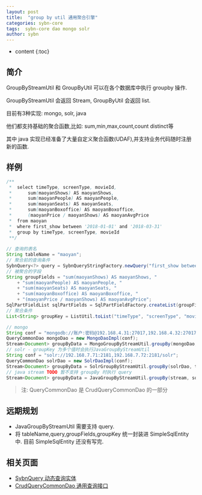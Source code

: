 ```yaml
---
layout: post
title:  "group by util 通用聚合引擎"
categories: sybn-core
tags:  sybn-core dao mongo solr
author: sybn
---
```


* content
{:toc}

## 简介
GroupByStreamUtil 和 GroupByUtil 可以在各个数据库中执行 groupby 操作.

GroupByStreamUtil 会返回 Stream, GroupByUtil 会返回 list.

目前有3种实现: mongo, solr, java

他们都支持基础的聚合函数,比如: sum,min,max,count,count distinct等

其中 java 实现已经准备了大量自定义聚合函数(UDAF),并支持业务代码随时注册新的函数.



## 样例
```java
/** 
 *  select timeType, screenType, movieId,
 *      sum(maoyanShows) AS maoyanShows,
 *      sum(maoyanPeople) AS maoyanPeople,
 *      sum(maoyanSeats) AS maoyanSeats,
 *      sum(maoyanBoxoffice) AS maoyanBoxoffice,
 *      (maoyanPrice / maoyanShows) AS maoyanAvgPrice
 *  from maoyan
 *  where first_show between '2018-01-01' and '2018-03-31'
 *  group by timeType, screenType, movieId
 **/
 
// 查询的表名
String tableName = "maoyan";
// 聚合前的查询条件
SybnQuery<?> query = SybnQueryStringFactory.newQuery("first_show between '2018-01-01' and '2018-03-31'");
// 被聚合的字段
String groupFields = "sum(maoyanShows) AS maoyanShows, "
    + "sum(maoyanPeople) AS maoyanPeople, "
    + "sum(maoyanSeats) AS maoyanSeats, "
    + "sum(maoyanBoxoffice) AS maoyanBoxoffice, " 
    + "(maoyanPrice / maoyanShows) AS maoyanAvgPrice";
SqlPartFieldList sqlPartFields = SqlPartFieldFactory.createList(groupFields);
// 聚合条件
List<String> groupKey = ListUtil.toList("timeType", "screenType", "movieId");

// mongo
String conf = "mongodb://账户:密码@192.168.4.31:27017,192.168.4.32:27017/test";
QueryCommonDao mongoDao = new MongoDaoImpl(conf);
Stream<Document> groupByData = MongoGroupByStreamUtil.groupBy(mongoDao, tableName, query, sqlPartFields, groupKey);
// solr - groupKey 为多个值时会执行JavaGroupByStreamUtil
String conf = "solr://192.168.7.71:2181,192.168.7.72:2181/solr";
QueryCommonDao solrDao = new SolrDaoImpl(conf);
Stream<Document> groupByData = SolrGroupByStreamUtil.groupBy(solrDao, tableName, query, sqlPartFields, groupKey);
// java stream TODO 暂不支持 groupBy 时执行 query
Stream<Document> groupByData = JavaGroupByStreamUtil.groupBy(stream, sqlPartFields, groupKey);
```
> 注: QueryCommonDao 是 CrudQueryCommonDao 的一部分

## 远期规划
- JavaGroupByStreamUtil 需要支持 query.
- 将 tableName,query,groupFields,groupKey 统一封装进  SimpleSqlEntity 中. 目前 SimpleSqlEntity 还没有写完.

## 相关页面
- [SybnQuery 动态查询实体]({{site.baseurl}}/2018/03/28/sybn-query/)
- [CrudQueryCommonDao 通用查询接口]({{site.baseurl}}/2018/03/28/crud-query-common-dao/)
